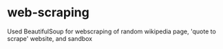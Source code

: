 # web-scraping
Used BeautifulSoup for webscraping of random wikipedia page, 'quote to scrape' website, and sandbox
